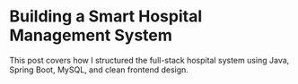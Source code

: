 # Building a Smart Hospital Management System

This post covers how I structured the full-stack hospital system using Java, Spring Boot, MySQL, and clean frontend design.
